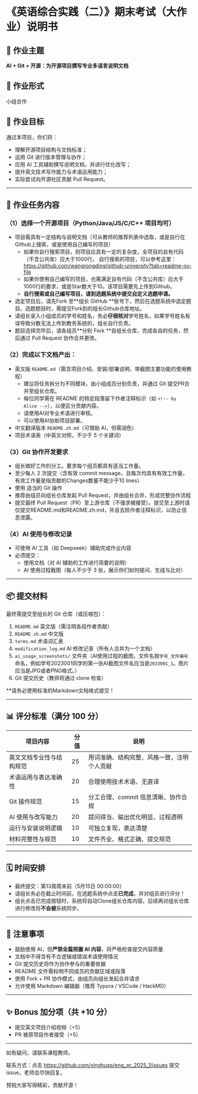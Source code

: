 # 《英语综合实践（二）》期末考试（大作业）说明书

## 🧾 作业主题

**AI + Git + 开源：为开源项目撰写专业多语言说明文档**

## 👥 作业形式

小组合作

## 🎯 作业目标

通过本项目，你们将：

- 理解开源项目结构与文档标准；
- 运用 Git 进行版本管理与协作；
- 应用 AI 工具辅助撰写说明文档，并进行优化改写；
- 提升英文技术写作能力与术语运用能力；
- 实际尝试向开源社区贡献 Pull Request。

------

## 📌 作业任务内容

### （1）选择一个开源项目（Python/Java/JS/C/C++ 项目均可）

- 项目需具有一定结构与说明文档（可从教师的推荐列表中选取，或是自行在Github上搜索，或是使用自己编写的项目）
  - 如果你自行搜索项目，则项目应具有一定的复杂度，全项目的自有代码（不含公共库）应大于1000行。 自行搜索的项目，可以参考这里：https://github.com/wangrongding/github-university?tab=readme-ov-file
  - 如果你使用自己编写的项目，也需满足自有代码（不含公共库）应大于1000行的要求，或是Star数大于10。该项目需要先上传到Github。
  - **自行搜索或自己编写项目，请到选题系统中提交自定义选题申请。**
- 选定项目后，请先Fork 至**组长 GitHub **账号下，然后在选题系统中选定题目。选题题目时，需提交Fork到的组长Github仓库地址。
- 请组长录入小组成员的学号和姓名，务必**仔细核对**学号姓名，如果学号姓名有误导致分数无法上传到教务系统的，组长自行负责。
- 题目选择完毕后，请各组员**分别 Fork **自组长仓库，完成各自的任务，然后通过 Pull Request 协作合并更改。

### （2）完成以下文档产出：

- 英文版 `README.md`（需含项目介绍、安装/部署说明、带截图主要功能的使用教程）
  - 建议将任务拆分为不同模块，由小组成员分别负责，并通过 Git 提交PR合并至组长仓库。
  - 每位同学需在 README 的特定段落留下作者注释标识（如 `<!-- by Alice -->`），以便区分贡献内容。
  - 请使用AI对专业术语进行审核。
  - 可以使用AI协助项目部署。
- 中文翻译版本 `README.zh.md`（可借助 AI，但需润色）
- 项目术语表（中英文对照，不少于 5 个关键词）

### （3）Git 协作开发要求

- 组长做好工作的分工。要求每个组员都具有适当工作量。
- 至少每人 2 次提交（含有效 commit message，且每次均具有有效工作量，有效工作量是指贡献的Changes数量不能少于10 lines）
- 使用 适当的 Git 操作
- 推荐由组员向组长仓库发起 Pull Request，并由组长合并，形成完整协作流程
- 提交最终 Pull Request（PR）至上游仓库（不强求被接受）。提交至上游时请仅提交README.md和README.zh.md，并且去除作者注释标识，以防止信息泄露。

### （4）AI 使用与修改记录

- 可使用 AI 工具（如 Deepseek）辅助完成作业内容
- 必须提交：
  - 使用文档（对 AI 辅助的工作进行简要的说明）
  - AI 使用过程截图（每人不少于 3 张，展示你们如何提问、生成与比对）

------

## 📦 提交材料

最终需提交至组长的 Git 仓库（或压缩包）：

1. `README.md` 英文版（需注明各段作者贡献）
2. `README.zh.md` 中文版
3. `terms.md` 术语词汇表
4. `modification_log.md` AI 修改记录（所有人合并为一个文档）
5. `ai_usage_screenshots/` 文件夹（AI使用过程的截图，文件名按```学号_文件编号```命名，例如学号2023001同学的第一张AI截图文件名应当是```2023001_1```。图片应当是JPG或者PNG格式。）
6. Git 提交历史（教师将通过 clone 检查）

**请务必使用标准的Markdown文档格式提交！

------

## 📊 评分标准（满分 100 分）

| 项目内容                 | 分值 | 说明                                       |
| ------------------------ | ---- | ------------------------------------------ |
| 英文文档专业性与结构规范 | 25   | 用词准确、结构完整、风格一致，注明个人贡献 |
| 术语运用与表达准确性     | 20   | 合理使用技术术语、无直译                   |
| Git 操作规范             | 15   | 分工合理、commit 信息清晰、协作合规        |
| AI 使用与改写能力        | 20   | 提问得当、输出优化明显、过程透明           |
| 运行与安装说明逻辑       | 10   | 可独立复现，表达清楚                       |
| 材料完整性与规范         | 10   | 文件齐全、格式正确、提交规范               |

------

## 🗓 时间安排

- 最终提交：第13周周末前（5月15日 00:00:00）
- 请组长务必在截止时间前，在选题系统中点击**已完成**，并对组员进行评分！
- 组长点击已完成按钮时，系统将自动Clone组长仓库内容。后续再对组长仓库进行修改将**不会被**系统同步。

------

## 🧠 注意事项

- 鼓励使用 AI，但**严禁全篇照搬 AI 内容**，将严格检查提交内容质量
- 文档中不得含有不合逻辑或错误术语使用情况
- Git 提交历史将作为协作参与的重要依据
- README 文件需标明不同成员的贡献区域或段落
- 使用 Fork + PR 协作模式，由组员向组长发起合并请求
- 允许使用 Markdown 编辑器（推荐 Typora / VSCode / HackMD）

------

## ✨ Bonus 加分项（共 +10 分）

- 提交英文项目介绍视频（+5）
- PR 被原项目作者接受（+5）

------

如有疑问，请联系课程教师。

联系方式：点击 https://github.com/xinghusp/eng_pr_2025_1/issues 提交issue，老师会尽快回复。

预祝大家写得精彩，贡献开源！
